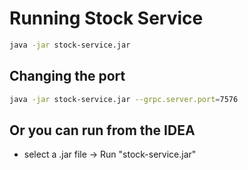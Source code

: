 # Running Stock Service

```bash
java -jar stock-service.jar
```

## Changing the port
```bash
java -jar stock-service.jar --grpc.server.port=7576
```

## Or you can run from the IDEA 
 - select a .jar file -> Run "stock-service.jar"